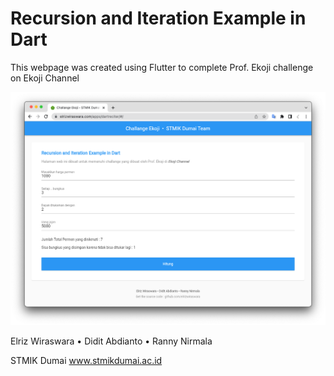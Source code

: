 # Recursion and Iteration Example in Dart

This webpage was created using Flutter to complete Prof. Ekoji challenge on Ekoji Channel


![screenshoot](https://github.com/elrizwiraswara/dart_recursion_iteration_example/blob/master/Screen%20Shot%202022-08-30%20at%2011.37.53.png)


Elriz Wiraswara • Didit Abdianto • Ranny Nirmala

STMIK Dumai
www.stmikdumai.ac.id
